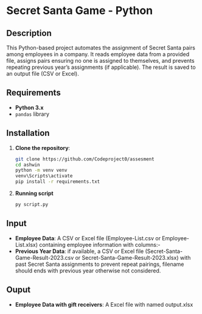 # Secret Santa Game - Python

## Description
This Python-based project automates the assignment of Secret Santa pairs among employees in a company. It reads employee data from a provided file, assigns pairs ensuring no one is assigned to themselves, and prevents repeating previous year’s assignments (if applicable). The result is saved to an output file (CSV or Excel).

## Requirements
- **Python 3.x**
- `pandas` library

## Installation

1. **Clone the repository**:
    ```bash
    git clone https://github.com/Codeproject0/assesment
    cd ashwin
    python -m venv venv
    venv\Scripts\activate
    pip install -r requirements.txt
    ```
2. **Running script**
    ```bash
    py script.py
    ```
## Input
- **Employee Data**: A CSV or Excel file (Employee-List.csv or Employee-List.xlsx) containing employee information with columns:-
- **Previous Year Data**: if available, a CSV or Excel file (Secret-Santa-Game-Result-2023.csv or Secret-Santa-Game-Result-2023.xlsx) with past Secret Santa assignments to prevent repeat pairings, filename should ends with previous year otherwise not considered.

## Ouput
- **Employee Data with gift receivers**: A Excel file with named output.xlsx
